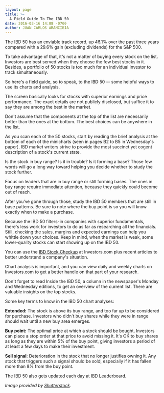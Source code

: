 ```yaml
---
layout: page
title: >-
  A Field Guide To The IBD 50
date: 2016-03-16 14:08 -0700
author: JUAN CARLOS ARANCIBIA
---
```





The IBD 50 has an enviable track record, up 46.1% over the past three years compared with a 29.6% gain (excluding dividends) for the S&P 500.


To take advantage of that, it's not a matter of buying every stock on the list. Investors are best served when they choose the few best stocks in it. Besides, a portfolio of 50 stocks is too much for an individual investor to track simultaneously.


So here's a field guide, so to speak, to the IBD 50 -- some helpful ways to use its charts and analysis.


The screen basically looks for stocks with superior earnings and price performance. The exact details are not publicly disclosed, but suffice it to say they are among the best in the market.


Don't assume that the components at the top of the list are necessarily better than the ones at the bottom. The best choices can be anywhere in the list.


As you scan each of the 50 stocks, start by reading the brief analysis at the bottom of each of the minicharts (seen in pages B2 to B5 in Wednesday's paper). IBD market writers strive to provide the most succinct yet cogent description of a stock's current state.


Is the stock in buy range? Is it in trouble? Is it forming a base? Those few words will go a long way toward helping you decide whether to study the stock further.


Focus on leaders that are in buy range or still forming bases. The ones in buy range require immediate attention, because they quickly could become out of reach.


After you've gone through those, study the IBD 50 members that are still in base patterns. Be sure to note where the buy point is so you will know exactly when to make a purchase.


Because the IBD 50 filters-in companies with superior fundamentals, there's less work for investors to do as far as researching all the financials. Still, checking the sales, margins and expected earnings can help you whittle down your choices. Keep in mind, when the market is weak, some lower-quality stocks can start showing up on the IBD 50.


You can use the [IBD Stock Checkup](http://research.investors.com/stock-checkup/) at Investors.com plus recent articles to better understand a company's situation.


Chart analysis is important, and you can view daily and weekly charts on Investors.com to get a better handle on that part of your research.


Don't forget to read Inside the IBD 50, a column in the newspaper's Monday and Wednesday editions, to get an overview of the current list. There are valuable insights on the top stocks.


Some key terms to know in the IBD 50 chart analyses:


**Extended:** The stock is above its buy range, and too far up to be considered for purchase. Investors who didn't buy shares while they were in range should wait until a new buy area emerges.


**Buy point:** The optimal price at which a stock should be bought. Investors can place a stop order at that price to avoid missing it. It's OK to buy shares as long as they are within 5% of the buy point, giving investors a period of at least a few days to make their investment.


**Sell signal:** Deterioration in the stock that no longer justifies owning it. Any stock that triggers such a signal should be sold, especially if it has fallen more than 8% from the buy point.


The IBD 50 also gets updated each day at [IBD Leaderboard](http://leaderboard.investors.com/ibd50/fulllist/).


*Image provided by [Shutterstock](http://www.shutterstock.com).*




